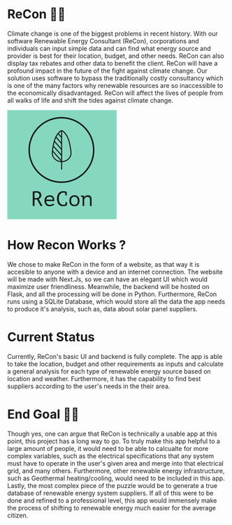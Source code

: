 # ReCon 🍃🍃  
 Climate change is one of the biggest problems in recent history. With our software Renewable Energy Consultant (ReCon), corporations and individuals can input simple data and can find what energy source and provider is best for their location, budget, and other needs. ReCon can also display tax rebates and other data to benefit the client. ReCon will have a profound impact in the future of the fight against climate change. Our solution uses software to bypass the traditionally costly consultancy which is one of the many factors why renewable resources are so inaccessible to the economically disadvantaged. ReCon will affect the lives of people from all walks of life and shift the tides against climate change.

![ReCon Logo](https://github.com/jeevsanp1/uberhack/blob/main/re-con/public/ReCon4.png?raw=true)

# How Recon Works ?

We chose to make ReCon in the form of a website, as that way it is accesible to anyone with a device and an internet connection. The website will be made with Next.Js, so we can have an elegant UI which would maximize user friendliness. Meanwhile, the backend will be hosted on Flask, and all the processing will be done in Python. Furthermore, ReCon runs using a SQLite Database, which would store all the data the app needs to produce it's analysis, such as, data about solar panel suppliers.

# Current Status
Currently, ReCon's basic UI and backend is fully complete. The app is able to take the location, budget and other requirements as inputs and calculate a general analysis for each type of renewable energy source based on location and weather. Furthermore, it has the capability to find best suppliers according to the user's needs in the their area.

# End Goal 🥅🥅

Though yes, one can argue that ReCon is technically a usable app at this point, this project has a long way to go. To truly make this app helpful to a large amount of people, it would need to be able to calcualte for more complex variables, such as the electrical specifications that any system must have to operate in the user's given area and merge into that electrical grid, and many others. Furthermore, other renewable energy infrastructure, such as Geothermal heating/cooling, would need to be included in this app. Lastly, the most complex piece of the puzzle would be to generate a true database of renewable energy system suppliers. If all of this were to be done and refined to a professional level, this app would immensely make the process of shifting to renewable energy much easier for the average citizen.
